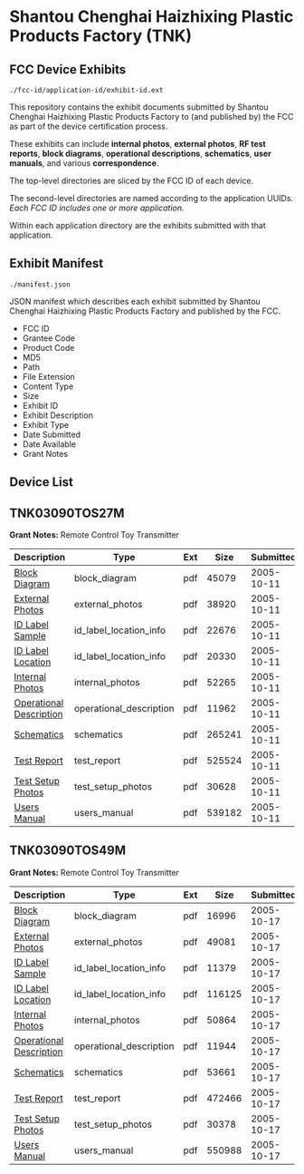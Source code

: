 # Shantou Chenghai Haizhixing Plastic Products Factory (TNK)
## FCC Device Exhibits

```
./fcc-id/application-id/exhibit-id.ext
```

This repository contains the exhibit documents submitted by Shantou Chenghai Haizhixing Plastic Products Factory to (and published by) the FCC as part of the device certification process.

These exhibits can include **internal photos**, **external photos**, **RF test reports**, **block diagrams**, **operational descriptions**, **schematics**, **user manuals**, and various **correspondence**.

The top-level directories are sliced by the FCC ID of each device.

The second-level directories are named according to the application UUIDs. *Each FCC ID includes one or more application.*

Within each application directory are the exhibits submitted with that application. 

## Exhibit Manifest

```
./manifest.json
```

JSON manifest which describes each exhibit submitted by Shantou Chenghai Haizhixing Plastic Products Factory and published by the FCC.

- FCC ID
- Grantee Code
- Product Code
- MD5
- Path
- File Extension
- Content Type
- Size
- Exhibit ID
- Exhibit Description
- Exhibit Type
- Date Submitted
- Date Available
- Grant Notes

## Device List
## TNK03090TOS27M
**Grant Notes:** Remote Control Toy Transmitter

| Description | Type | Ext | Size | Submitted | Available |
| ----------- | ---- | --- | ---- | --------- | --------- |
| [Block Diagram](TNK03090TOS27M/33299f0d7741d38669ba3c8d4acf51b2/590217.pdf) | block_diagram | pdf | 45079 | 2005-10-11 | 2005-10-11 |
| [External Photos](TNK03090TOS27M/33299f0d7741d38669ba3c8d4acf51b2/590218.pdf) | external_photos | pdf | 38920 | 2005-10-11 | 2005-10-11 |
| [ID Label Sample](TNK03090TOS27M/33299f0d7741d38669ba3c8d4acf51b2/590219.pdf) | id_label_location_info | pdf | 22676 | 2005-10-11 | 2005-10-11 |
| [ID Label Location](TNK03090TOS27M/33299f0d7741d38669ba3c8d4acf51b2/590220.pdf) | id_label_location_info | pdf | 20330 | 2005-10-11 | 2005-10-11 |
| [Internal Photos](TNK03090TOS27M/33299f0d7741d38669ba3c8d4acf51b2/590221.pdf) | internal_photos | pdf | 52265 | 2005-10-11 | 2005-10-11 |
| [Operational Description](TNK03090TOS27M/33299f0d7741d38669ba3c8d4acf51b2/590222.pdf) | operational_description | pdf | 11962 | 2005-10-11 | 2005-10-11 |
| [Schematics](TNK03090TOS27M/33299f0d7741d38669ba3c8d4acf51b2/590223.pdf) | schematics | pdf | 265241 | 2005-10-11 | 2005-10-11 |
| [Test Report](TNK03090TOS27M/33299f0d7741d38669ba3c8d4acf51b2/590224.pdf) | test_report | pdf | 525524 | 2005-10-11 | 2005-10-11 |
| [Test Setup Photos](TNK03090TOS27M/33299f0d7741d38669ba3c8d4acf51b2/590225.pdf) | test_setup_photos | pdf | 30628 | 2005-10-11 | 2005-10-11 |
| [Users Manual](TNK03090TOS27M/33299f0d7741d38669ba3c8d4acf51b2/590226.pdf) | users_manual | pdf | 539182 | 2005-10-11 | 2005-10-11 |
## TNK03090TOS49M
**Grant Notes:** Remote Control Toy Transmitter

| Description | Type | Ext | Size | Submitted | Available |
| ----------- | ---- | --- | ---- | --------- | --------- |
| [Block Diagram](TNK03090TOS49M/f1aceaf452c3fc93a91c832ce6499a12/592400.pdf) | block_diagram | pdf | 16996 | 2005-10-17 | 2005-10-17 |
| [External Photos](TNK03090TOS49M/f1aceaf452c3fc93a91c832ce6499a12/592401.pdf) | external_photos | pdf | 49081 | 2005-10-17 | 2005-10-17 |
| [ID Label Sample](TNK03090TOS49M/f1aceaf452c3fc93a91c832ce6499a12/592402.pdf) | id_label_location_info | pdf | 11379 | 2005-10-17 | 2005-10-17 |
| [ID Label Location](TNK03090TOS49M/f1aceaf452c3fc93a91c832ce6499a12/592403.pdf) | id_label_location_info | pdf | 116125 | 2005-10-17 | 2005-10-17 |
| [Internal Photos](TNK03090TOS49M/f1aceaf452c3fc93a91c832ce6499a12/592404.pdf) | internal_photos | pdf | 50864 | 2005-10-17 | 2005-10-17 |
| [Operational Description](TNK03090TOS49M/f1aceaf452c3fc93a91c832ce6499a12/592405.pdf) | operational_description | pdf | 11944 | 2005-10-17 | 2005-10-17 |
| [Schematics](TNK03090TOS49M/f1aceaf452c3fc93a91c832ce6499a12/592406.pdf) | schematics | pdf | 53661 | 2005-10-17 | 2005-10-17 |
| [Test Report](TNK03090TOS49M/f1aceaf452c3fc93a91c832ce6499a12/592407.pdf) | test_report | pdf | 472466 | 2005-10-17 | 2005-10-17 |
| [Test Setup Photos](TNK03090TOS49M/f1aceaf452c3fc93a91c832ce6499a12/592408.pdf) | test_setup_photos | pdf | 30378 | 2005-10-17 | 2005-10-17 |
| [Users Manual](TNK03090TOS49M/f1aceaf452c3fc93a91c832ce6499a12/592409.pdf) | users_manual | pdf | 550988 | 2005-10-17 | 2005-10-17 |
